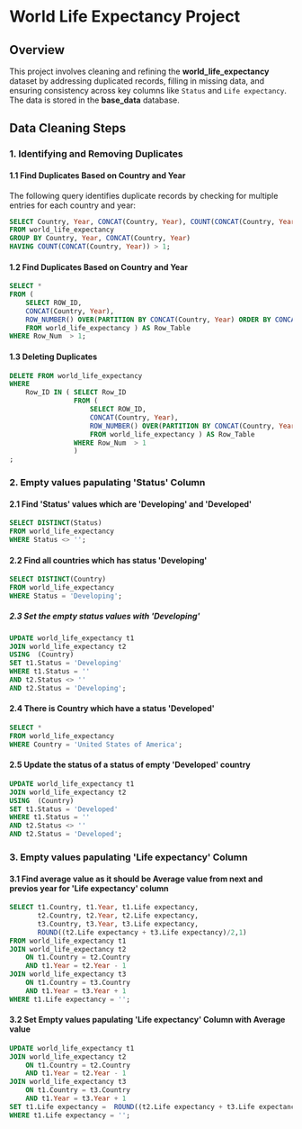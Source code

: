 # World Life Expectancy Project

## Overview
This project involves cleaning and refining the **world_life_expectancy** dataset by addressing duplicated records, filling in missing data, and ensuring consistency across key columns like `Status` and `Life expectancy`. The data is stored in the **base_data** database.

## Data Cleaning Steps

### 1. Identifying and Removing Duplicates

#### 1.1 Find Duplicates Based on Country and Year
The following query identifies duplicate records by checking for multiple entries for each country and year:
```sql
SELECT Country, Year, CONCAT(Country, Year), COUNT(CONCAT(Country, Year))
FROM world_life_expectancy
GROUP BY Country, Year, CONCAT(Country, Year)
HAVING COUNT(CONCAT(Country, Year)) > 1;
```

#### 1.2 Find Duplicates Based on Country and Year
```sql
SELECT * 
FROM (
	SELECT ROW_ID,
	CONCAT(Country, Year),
	ROW_NUMBER() OVER(PARTITION BY CONCAT(Country, Year) ORDER BY CONCAT(Country, Year)) AS Row_Num
	FROM world_life_expectancy ) AS Row_Table
WHERE Row_Num  > 1;
```

#### 1.3 Deleting Duplicates
```sql
DELETE FROM world_life_expectancy
WHERE 
	Row_ID IN ( SELECT Row_ID 
				FROM (
					SELECT ROW_ID,
					CONCAT(Country, Year),
					ROW_NUMBER() OVER(PARTITION BY CONCAT(Country, Year) ORDER BY CONCAT(Country, Year)) AS Row_Num
					FROM world_life_expectancy ) AS Row_Table
				WHERE Row_Num  > 1
				)
;
```
### 2. Empty values papulating 'Status' Column
#### 2.1 Find 'Status' values which are 'Developing' and 'Developed'
```sql
SELECT DISTINCT(Status)
FROM world_life_expectancy
WHERE Status <> '';
```

#### 2.2 Find all countries  which has status 'Developing' 
```sql
SELECT DISTINCT(Country)
FROM world_life_expectancy
WHERE Status = 'Developing';
```

##### 2.3 Set the empty status values with 'Developing' 
```sql
UPDATE world_life_expectancy t1
JOIN world_life_expectancy t2
USING  (Country)
SET t1.Status = 'Developing'
WHERE t1.Status = ''
AND t2.Status <> ''
AND t2.Status = 'Developing';
```

#### 2.4 There is Country which have a status 'Developed'
```sql
SELECT *
FROM world_life_expectancy
WHERE Country = 'United States of America';
```
#### 2.5 Update the status of a status of empty 'Developed' country
```sql
UPDATE world_life_expectancy t1
JOIN world_life_expectancy t2
USING  (Country)
SET t1.Status = 'Developed'
WHERE t1.Status = ''
AND t2.Status <> ''
AND t2.Status = 'Developed';
```
### 3. Empty values papulating 'Life expectancy' Column

#### 3.1 Find average value as it should be Average value from next and previos year for 'Life expectancy' column 
```sql
SELECT t1.Country, t1.Year, t1.Life expectancy, 
	   t2.Country, t2.Year, t2.Life expectancy,
	   t3.Country, t3.Year, t3.Life expectancy,
       ROUND((t2.Life expectancy + t3.Life expectancy)/2,1)
FROM world_life_expectancy t1
JOIN world_life_expectancy t2
	ON t1.Country = t2.Country
    AND t1.Year = t2.Year - 1
JOIN world_life_expectancy t3
	ON t1.Country = t3.Country
    AND t1.Year = t3.Year + 1
WHERE t1.Life expectancy = '';
```

#### 3.2 Set Empty values papulating 'Life expectancy' Column with Average value
```sql
UPDATE world_life_expectancy t1
JOIN world_life_expectancy t2
	ON t1.Country = t2.Country
    AND t1.Year = t2.Year - 1
JOIN world_life_expectancy t3
	ON t1.Country = t3.Country
    AND t1.Year = t3.Year + 1
SET t1.Life expectancy =  ROUND((t2.Life expectancy + t3.Life expectancy)/2,1)
WHERE t1.Life expectancy = '';
```
